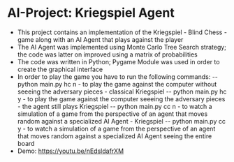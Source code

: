 # AI-Project: Kriegspiel Agent
- This project contains an implementation of the Kriegspiel - Blind Chess - game along with an AI Agent that plays against the player
- The AI Agent was implemented using Monte Carlo Tree Search strategy; the code was latter on improved using a matrix of probabilities
- The code was written in Python; Pygame Module was used in order to create the graphical interface
- In order to play the game you have to run the following commands:
-- python main.py hc n - to play the game against the computer without seeeing the adversary pieces - classical Kriegspiel
-- python main.py hc y - to play the game against the computer seeeing the adversary pieces - the agent still plays Kriegspiel
-- python main.py cc n - to watch a simulation of a game from the perspective of an agent that moves random against a specialized AI Agent - Kriegspiel 
-- python main.py cc y - to watch a simulation of a game from the perspective of an agent that moves random against a specialized AI Agent seeing the entire board
- Demo: https://youtu.be/nEdsldafrXM
